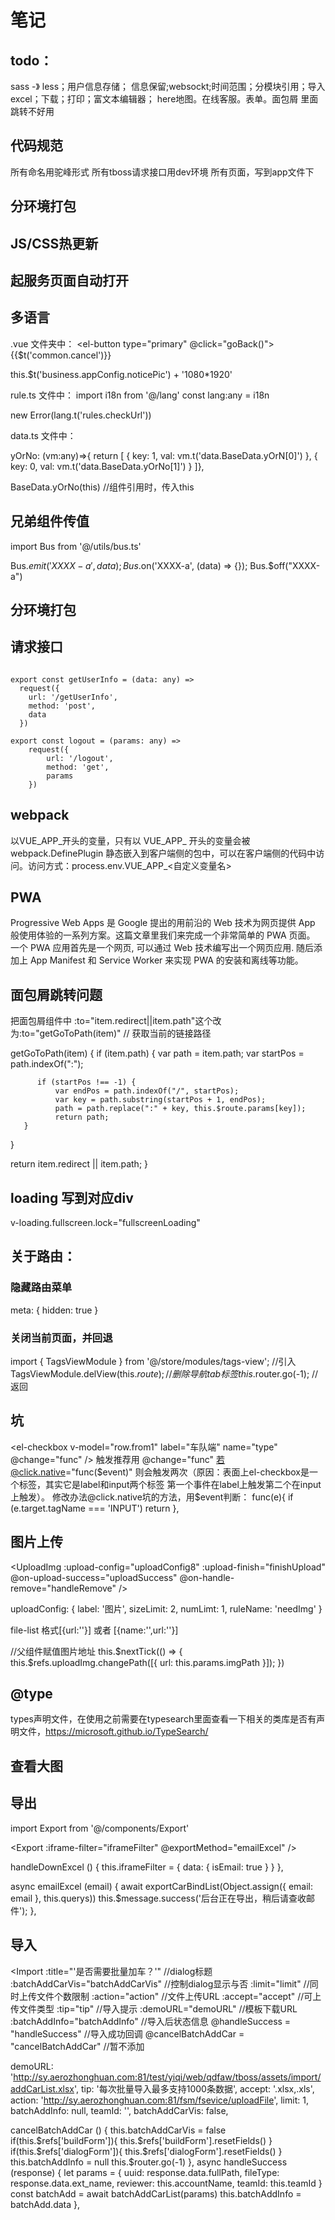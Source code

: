 # 笔记

## todo：
sass -》 less；用户信息存储； 信息保留;websockt;时间范围；分模块引用；导入excel；下载；打印；富文本编辑器；
here地图。在线客服。表单。面包屑 里面跳转不好用

## 代码规范
所有命名用驼峰形式
所有tboss请求接口用dev环境
所有页面，写到app文件下


## 分环境打包

## JS/CSS热更新

## 起服务页面自动打开

## 多语言

.vue 文件夹中：
<el-button type="primary"  @click="goBack()"> {{$t('common.cancel')}} </el-button>

this.$t('business.appConfig.noticePic') + '1080*1920'

rule.ts 文件中：
  import i18n from '@/lang'
  const lang:any = i18n

  new Error(lang.t('rules.checkUrl'))

data.ts 文件中：

  yOrNo: (vm:any)=>{ return [
    { key: 1, val: vm.t('data.BaseData.yOrN[0]') },
    { key: 0, val: vm.t('data.BaseData.yOrNo[1]') }
  ]},

  BaseData.yOrNo(this) //组件引用时，传入this



## 兄弟组件传值

import Bus from '@/utils/bus.ts'

Bus.$emit('XXXX-a', data);
Bus.$on('XXXX-a', (data) => {});
Bus.$off("XXXX-a")

## 分环境打包



## 请求接口
```

export const getUserInfo = (data: any) =>
  request({
    url: '/getUserInfo',
    method: 'post',
    data
  })
  
export const logout = (params: any) =>
    request({
        url: '/logout',
        method: 'get',
        params
    })
```

## webpack
以VUE_APP_开头的变量，只有以 VUE_APP_ 开头的变量会被 webpack.DefinePlugin 静态嵌入到客户端侧的包中，可以在客户端侧的代码中访问。访问方式：process.env.VUE_APP_<自定义变量名>

## PWA
Progressive Web Apps 是 Google 提出的用前沿的 Web 技术为网页提供 App 般使用体验的一系列方案。这篇文章里我们来完成一个非常简单的 PWA 页面。
一个 PWA 应用首先是一个网页, 可以通过 Web 技术编写出一个网页应用. 随后添加上 App Manifest 和 Service Worker 来实现 PWA 的安装和离线等功能。

## 面包屑跳转问题
把面包屑组件中 :to="item.redirect||item.path"这个改为:to="getGoToPath(item)"
// 获取当前的链接路径

getGoToPath(item) {
     if (item.path) {
          var path = item.path;
          var startPos = path.indexOf(":");

          if (startPos !== -1) {
              var endPos = path.indexOf("/", startPos);
              var key = path.substring(startPos + 1, endPos);
              path = path.replace(":" + key, this.$route.params[key]);
              return path;
       }
  }

  return item.redirect || item.path;
}

## loading 写到对应div
 v-loading.fullscreen.lock="fullscreenLoading"

 ## 关于路由：

 ### 隐藏路由菜单
 meta: { hidden: true }

 ### 关闭当前页面，并回退
 import { TagsViewModule } from '@/store/modules/tags-view'; //引入
 TagsViewModule.delView(this.$route); //删除导航tab标签
 this.$router.go(-1); //返回

## 坑

<el-checkbox v-model="row.from1" label="车队端" name="type" @change="func" />
触发推荐用 @change="func"
若@click.native="func($event)" 则会触发两次（原因：表面上el-checkbox是一个标签，其实它是label和input两个标签 第一个事件在label上触发第二个在input上触发）。
修改办法@click.native坑的方法，用$event判断：
func(e){
        if (e.target.tagName === 'INPUT') return 
      },
 

 ## 图片上传
 <UploadImg :upload-config="uploadConfig8"
            :upload-finish="finishUpload"
            @on-upload-success="uploadSuccess"
            @on-handle-remove="handleRemove" />
 
 uploadConfig: {
        label: '图片',
        sizeLimit: 2,
        numLimt: 1,
        ruleName: 'needImg'
      }
  
  file-list 格式[{url:''}] 或者 [{name:'',url:''}]

//父组件赋值图片地址
  this.$nextTick(() => {
    this.$refs.uploadImg.changePath([{ url: this.params.imgPath }]);
  })


## @type
  types声明文件，在使用之前需要在typesearch里面查看一下相关的类库是否有声明文件，https://microsoft.github.io/TypeSearch/


## 查看大图
<el-image :src="scope.row.imgPath" :preview-src-list="[scope.row.imgPath]" fit="contain" />

## 导出

import Export from '@/components/Export'

<Export :iframe-filter="iframeFilter"
            @exportMethod="emailExcel" />

 handleDownExcel () {
      this.iframeFilter = {
        data: {
          isEmail: true
        }
      }
    },
    
async emailExcel (email) {
  await exportCarBindList(Object.assign({ email: email }, this.querys))
  this.$message.success('后台正在导出，稍后请查收邮件');
},

## 导入

<Import
  :title="'是否需要批量加车？'"                //dialog标题
  :batchAddCarVis="batchAddCarVis"            //控制dialog显示与否
  :limit="limit"                              //同时上传文件个数限制
  :action="action"                            //文件上传URL
  :accept="accept"                            //可上传文件类型
  :tip="tip"                                  //导入提示
  :demoURL="demoURL"                          //模板下载URL
  :batchAddInfo="batchAddInfo"                //导入后状态信息
  @handleSuccess = "handleSuccess"            //导入成功回调
  @cancelBatchAddCar = "cancelBatchAddCar"    //暂不添加
></Import>

  demoURL: 'http://sy.aerozhonghuan.com:81/test/yiqi/web/qdfaw/tboss/assets/import/addCarList.xlsx',
  tip: '每次批量导入最多支持1000条数据',
  accept: '.xlsx,.xls',
  action: 'http://sy.aerozhonghuan.com:81/fsm/fsevice/uploadFile',
  limit: 1,
  batchAddInfo: null,
  teamId: '',
  batchAddCarVis: false,

  cancelBatchAddCar () {
      this.batchAddCarVis = false
      if(this.$refs['buildForm']){
        this.$refs['buildForm'].resetFields()
      }
      if(this.$refs['dialogForm']){
        this.$refs['dialogForm'].resetFields()
      }
      this.batchAddInfo = null
      this.$router.go(-1)
    },
  async handleSuccess (response) {
    let params = {
      uuid: response.data.fullPath,
      fileType: response.data.ext_name,
      reviewer: this.accountName,
      teamId: this.teamId
    }
    const batchAdd = await batchAddCarList(params)
    this.batchAddInfo = batchAdd.data
  },
